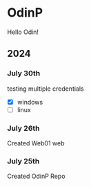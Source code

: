 # OdinP
Hello Odin!

## 2024

### July 30th
testing multiple credentials
- [x] windows
- [ ] linux
### July 26th
Created Web01 web
### July 25th
Created OdinP Repo


